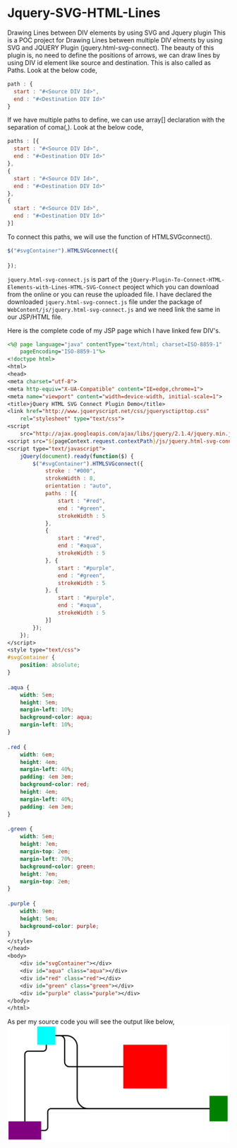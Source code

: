 # Jquery-SVG-HTML-Lines
Drawing Lines between DIV elements by using SVG  and Jquery plugin
This is a POC project for Drawing Lines between multiple DIV elments by using SVG and JQUERY Plugin (jquery.html-svg-connect). The beauty of this plugin is, no need to define the positions of arrows, we can draw lines by using DIV id element like source and destination. This is also called as Paths. Look at the below code,
```js
path : {
  start : "#<Source DIV Id>",
  end : "#<Destination DIV Id>"
}
```
If we have multiple paths to define, we can use array[] declaration with the separation of coma(,). Look at the below code,
```js
paths : [{
  start : "#<Source DIV Id>",
  end : "#<Destination DIV Id>"
},
{
  start : "#<Source DIV Id>",
  end : "#<Destination DIV Id>"
},
{
  start : "#<Source DIV Id>",
  end : "#<Destination DIV Id>"
}]
```
To connect this paths, we will use the function of HTMLSVGconnect().
```js
$("#svgContainer").HTMLSVGconnect({

});
```
```jquery.html-svg-connect.js``` is part of the ```jQuery-Plugin-To-Connect-HTML-Elements-with-Lines-HTML-SVG-Connect``` peoject which you can download from the online or you can reuse the uploaded file. I have declared the downloaded ```jquery.html-svg-connect.js``` file under the package of ```WebContent/js/jquery.html-svg-connect.js``` and we need link the same in our JSP/HTML file.

Here is the complete code of my JSP page which I have linked few DIV's.
```jsp
<%@ page language="java" contentType="text/html; charset=ISO-8859-1"
	pageEncoding="ISO-8859-1"%>
<!doctype html>
<html>
<head>
<meta charset="utf-8">
<meta http-equiv="X-UA-Compatible" content="IE=edge,chrome=1">
<meta name="viewport" content="width=device-width, initial-scale=1">
<title>jQuery HTML SVG Connect Plugin Demo</title>
<link href="http://www.jqueryscript.net/css/jquerysctipttop.css"
	rel="stylesheet" type="text/css">
<script
	src="http://ajax.googleapis.com/ajax/libs/jquery/2.1.4/jquery.min.js"></script>
<script src="${pageContext.request.contextPath}/js/jquery.html-svg-connect.js"></script>
<script type="text/javascript">
	jQuery(document).ready(function($) {
		$("#svgContainer").HTMLSVGconnect({
			stroke : "#000",
			strokeWidth : 8,
			orientation : "auto",
			paths : [{
				start : "#red",
				end : "#green",
				strokeWidth : 5
			},
			{
				start : "#red",
				end : "#aqua",
				strokeWidth : 5
			}, {
				start : "#purple",
				end : "#green",
				strokeWidth : 5
			}, {
				start : "#purple",
				end : "#aqua",
				strokeWidth : 5
			}]
		});
	});
</script>
<style type="text/css">
#svgContainer {
	position: absolute;
}

.aqua {
	width: 5em;
	height: 5em;
	margin-left: 10%;
	background-color: aqua;
	margin-left: 10%;
}

.red {
	width: 6em;
	height: 4em;
	margin-left: 40%;
	padding: 4em 3em;
	background-color: red;
	height: 4em;
	margin-left: 40%;
	padding: 4em 3em;
}

.green {
	width: 5em;
	height: 7em;
	margin-top: 2em;
	margin-left: 70%;
	background-color: green;
	height: 7em;
	margin-top: 2em;
}

.purple {
	width: 9em;
	height: 5em;
	background-color: purple;
}
</style>
</head>
<body>
	<div id="svgContainer"></div>
	<div id="aqua" class="aqua"></div>
	<div id="red" class="red"></div>
	<div id="green" class="green"></div>
	<div id="purple" class="purple"></div>
</body>
</html>
```
As per my source code you will see the output like below,
![DrawLines](https://github.com/Nallamachu/Jquery-SVG-HTML-Lines/blob/master/drawing-line-between-divs.PNG)
